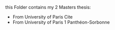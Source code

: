 this Folder contains my 2 Masters thesis:
- From University of Paris Cite
- From University of Paris 1 Panthéon-Sorbonne
